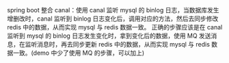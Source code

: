 spring boot 整合 canal：使用 canal 监听 mysql 的 binlog 日志，当数据库发生增删改时，canal 监听到 binlog 日志变化后，调用对应的方法，然后去同步修改 redis 中的数据，从而实现 mysql 与 redis 数据一致。
正确的步骤应该是在 canal 监听到 mysql 的 binlog 日志发生变化时，拿到变化后的数据，使用 MQ 发送消息，在监听消息时，再去同步更新 redis 中的数据，从而实现 mysql 与 redis 数据一致。(demo 中少了使用 MQ 的步骤，可以加上)
